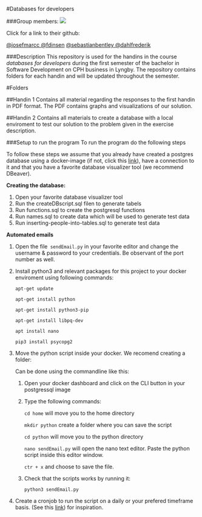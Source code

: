 #Databases for developers

###Group members: 
<a href = "https://github.com/dahlfrederik/soft_1sem_databases/graphs/contributors">
  <img src = "https://contrib.rocks/image?repo=dahlfrederik/soft_1sem_databases"/>
</a>

Click for a link to their github: 

[@josefmarcc ](https://github.com/josefmarcc)
[@fdinsen](https://github.com/fdinsen)
[@sebastianbentley ](https://github.com/SebastianBentley)
[@dahlfrederik ](https://github.com/dahlfrederik)

###Description
This repository is used for the handins in the course _databases for developers_ during the first semester of the bachelor in Software Development on CPH business in Lyngby. 
The repository contains folders for each handin and will be updated throughout the semester. 

#Folders

##Handin 1 
Contains all material regarding the responses to the first handin in PDF format. The PDF contains graphs and visualizations of our solution. 

##Handin 2
Contains all materials to create a database with a local enviroment to test our solution to the problem given in the exercise description. 

###Setup to run the program
To run the program do the following steps

To follow these steps we assume that you already have created a postgres database using a docker-image (if not, click this [link](https://hub.docker.com/_/postgres)), have a connection to it and that you have a favorite database visualizer tool (we recommend DBeaver). 

**Creating the database:**

1. Open your favorite database visualizer tool 
2. Run the createDBscript.sql filen to generate tabels 
2. Run functions.sql to create the postgresql functions 
3. Run names.sql to create data which will be used to generate test data
4. Run inserting-people-into-tables.sql to generate test data 

**Automated emails**

1. Open the file` sendEmail.py` in your favorite editor and change the username & password to your credentials. Be observant of the port number as well. 
2. Install python3 and relevant packages for this project to your docker enviroment using following commands:

	`apt-get update`
	
	`apt-get install python`
	
	`apt-get install python3-pip`
	
	`apt-get install libpq-dev`
	
	`apt install nano`
	
	`pip3 install psycopg2` 
	
	
3. Move the python script inside your docker. We recomend creating a folder: 

	Can be done using the commandline like this: 
	
	1. Open your docker dashboard and click on the CLI button in your postgressql image
	2. Type the following commands: 
	
		`cd home` will move you to the home directory
		
		`mkdir python` create a folder where you can save the script 
		
		`cd python` will move you to the python directory 
		
		`nano sendEmail.py` will open the nano text editor. Paste the python script inside this editor window. 
		
		`ctr + x` and choose to save the file. 
	
	3. Check that the scripts works by running it: 
	
		`python3 sendEmail.py`
	
4. Create a cronjob to run the script on a daily or your prefered timeframe basis. (See this [link](https://phoenixnap.com/kb/set-up-cron-job-linux )) for inspiration. 
	

